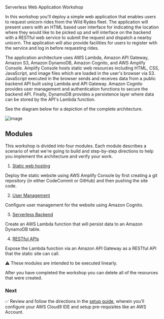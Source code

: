 Serverless Web Application Workshop

In this workshop you'll deploy a simple web application that enables users to request unicorn rides from the Wild Rydes fleet. The application will present users with an HTML based user interface for indicating the location where they would like to be picked up and will interface on the backend with a RESTful web service to submit the request and dispatch a nearby unicorn. The application will also provide facilities for users to register with the service and log in before requesting rides.

The application architecture uses AWS Lambda, Amazon API Gateway, Amazon S3, Amazon DynamoDB, Amazon Cognito, and AWS Amplify Console. Amplify Console hosts static web resources including HTML, CSS, JavaScript, and image files which are loaded in the user's browser via S3. JavaScript executed in the browser sends and receives data from a public backend API built using Lambda and API Gateway. Amazon Cognito provides user management and authentication functions to secure the backend API. Finally, DynamoDB provides a persistence layer where data can be stored by the API's Lambda function.

See the diagram below for a depiction of the complete architecture.

![image](https://user-images.githubusercontent.com/115881685/209079068-8814806e-6ac4-4bcd-b5a1-cff1a8a5c25e.png)

## Modules

This workshop is divided into four modules. Each module describes a scenario of what we're going to build and step-by-step directions to help you implement the architecture and verify your work.

1. [Static web hosting](https://github.com/georgeonalo/Serverless-Web-Application-1_StaticWebHosting-)

Deploy the static website using AWS Amplify Console by first creating a git repository (in either CodeCommit or GitHub) and then pushing the site code.

2. [User Management](https://github.com/georgeonalo/Serverless-Web-Application-2_UserManagement-)

Configure user management for the website using Amazon Cognito.

3. [Serverless Backend](https://github.com/georgeonalo/Serverless-Web-Application-3_ServerlessBackend-)

Create an AWS Lambda function that will persist data to an Amazon DynamoDB table.

4. [RESTful APIs](https://github.com/georgeonalo/Serverless-Web-Application-4_RESTfulAPIs-)


Expose the Lambda function via an Amazon API Gateway as a RESTful API that the static site can call.

⚠️ These modules are intended to be executed linearly.

After you have completed the workshop you can delete all of the resources that were created.

### Next

✅ Review and follow the directions in the [setup guide](https://github.com/georgeonalo/Serverless-Web-Application-0_Setup-), wherein you'll configure your AWS Cloud9 IDE and setup pre-requisites like an AWS Account.

